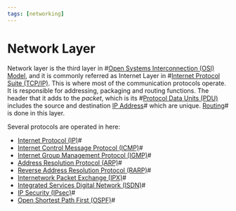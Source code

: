 ```yaml
---
tags: [networking]
---
```


# Network Layer

Network layer is the third layer in #[Open Systems Interconnection (OSI) Model](202206131632.md),
and it is commonly referred as Internet Layer in #[Internet Protocol Suite (TCP/IP)](202206151238.md).
This is where most of the communication protocols operate. It is responsible for
addressing, packaging and routing functions. The header that it adds to the
*packet*, which is its #[Protocol Data Units (PDU)](202206131643.md) includes
the source and destination [IP Address](202206281021.md)# which are unique.
[Routing](202207061815.md)# is done in this layer.

Several protocols are operated in here:
- [Internet Protocol (IP)](202206151223.md)#
- [Internet Control Message Protocol (ICMP)](202209270927.md)#
- [Internet Group Management Protocol (IGMP)](202209271135.md)#
- [Address Resolution Protocol (ARP)](202209301002.md)#
- [Reverse Address Resolution Protocol (RARP)](202209301003.md)#
- [Internetwork Packet Exchange (IPX)](202209302315.md)#
- [Integrated Services Digital Network (ISDN)](202208311145.md)#
- [IP Security (IPsec)](202210052208.md)#
- [Open Shortest Path First (OSPF)](202211101623.md)#
